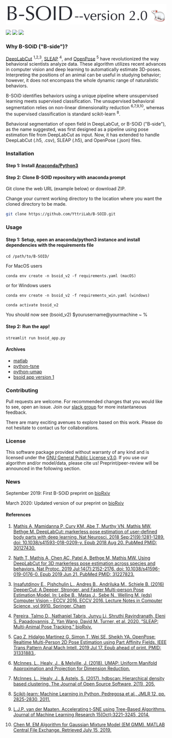 ![B-SOiD flowchart](demo/appv2_files/bsoid_version2.png)

![](demo/appv2_files/bsoid_mouse_openfield1.gif)
![](demo/appv2_files/bsoid_mouse_openfield2.gif)
![](demo/appv2_files/bsoid_exercise.gif)

### Why B-SOiD ("B-side")?
[DeepLabCut](https://github.com/AlexEMG/DeepLabCut) <sup>1,2,3</sup>, 
[SLEAP](https://github.com/murthylab/sleap) <sup>4</sup>, and 
[OpenPose](https://github.com/CMU-Perceptual-Computing-Lab/openpose) <sup>5</sup> 
have revolutionized the way behavioral scientists analyze data. 
These algorithm utilizes recent advances in computer vision and deep learning to automatically estimate 3D-poses. 
Interpreting the positions of an animal can be useful in studying behavior; 
however, it does not encompass the whole dynamic range of naturalistic behaviors. 

B-SOiD identifies behaviors using a unique pipeline where unsupervised learning meets supervised classification. 
The unsupervised behavioral segmentation relies on non-linear dimensionality reduction <sup>6,7,9,10</sup>, 
whereas the supervised classification is standard scikit-learn <sup>8</sup>.

Behavioral segmentation of open field in DeepLabCut, or B-SOiD ("B-side"), as the name suggested,
 was first designed as a pipeline using pose estimation file from DeepLabCut as input. Now, it has extended to handle 
DeepLabCut (.h5, .csv), SLEAP (.h5), and OpenPose (.json) files.

### Installation

#### Step 1: Install [Anaconda/Python3](https://www.anaconda.com/)

#### Step 2: Clone B-SOID repository with anaconda prompt

Git clone the web URL (example below) or download ZIP. 

Change your current working directory to the location where you want the cloned directory to be made.
```bash
git clone https://github.com/YttriLab/B-SOID.git
```

### Usage
#### Step 1: Setup, open an anaconda/python3 instance and install dependencies with the requirements file
```
cd /path/to/B-SOID/
```

For MacOS users
```
conda env create -n bsoid_v2 -f requirements.yaml (macOS)
```

or for Windows users

```
conda env create -n bsoid_v2 -f requirements_win.yaml (windows) 
```

```
conda activate bsoid_v2
```

You should now see (bsoid_v2) $yourusername@yourmachine ~ %

#### Step 2: Run the app!
```
streamlit run bsoid_app.py
```


#### Archives 
* [matlab](docs/matlab_tutorial.md)
* [python-tsne](docs/python3_tutorial.md)
* [python-umap](docs/bsoid_umap_tutorial.md)
* [bsoid app version 1](docs/bsoid_app_init.md)

### Contributing

Pull requests are welcome. For recommended changes that you would like to see, open an issue. 
Join our [slack group](https://join.slack.com/t/b-soid/shared_invite/zt-dksalgqu-Eix8ZVYYFVVFULUhMJfvlw) 
for more instantaneous feedback.

There are many exciting avenues to explore based on this work. 
Please do not hesitate to contact us for collaborations.

### License

This software package provided without warranty of any kind and is licensed under the [GNU General Public License v3.0](https://choosealicense.com/licenses/gpl-3.0/). 
If you use our algorithm and/or model/data, please cite us! Preprint/peer-review will be announced in the following section. 

### News
September 2019: First B-SOiD preprint on [bioRxiv](https://www.biorxiv.org/content/10.1101/770271v1) 

March 2020: Updated version of our preprint on [bioRxiv](https://www.biorxiv.org/content/10.1101/770271v2)

#### References
1. [Mathis A, Mamidanna P, Cury KM, Abe T, Murthy VN, Mathis MW, Bethge M. DeepLabCut: markerless pose estimation of user-defined body parts with deep learning. Nat Neurosci. 2018 Sep;21(9):1281-1289. doi: 10.1038/s41593-018-0209-y. Epub 2018 Aug 20. PubMed PMID: 30127430.](https://www.nature.com/articles/s41593-018-0209-y)

2. [Nath T, Mathis A, Chen AC, Patel A, Bethge M, Mathis MW. Using DeepLabCut for 3D markerless pose estimation across species and behaviors. Nat Protoc. 2019 Jul;14(7):2152-2176. doi: 10.1038/s41596-019-0176-0. Epub 2019 Jun 21. PubMed PMID: 31227823.](https://doi.org/10.1038/s41596-019-0176-0)

3. [Insafutdinov E., Pishchulin L., Andres B., Andriluka M., Schiele B. (2016) DeeperCut: A Deeper, Stronger, and Faster Multi-person Pose Estimation Model. In: Leibe B., Matas J., Sebe N., Welling M. (eds) Computer Vision – ECCV 2016. ECCV 2016. Lecture Notes in Computer Science, vol 9910. Springer, Cham](http://arxiv.org/abs/1605.03170)

4. [Pereira, Talmo D., Nathaniel Tabris, Junyu Li, Shruthi Ravindranath, Eleni S. Papadoyannis, Z. Yan Wang, David M. Turner, et al. 2020. “SLEAP: Multi-Animal Pose Tracking.” bioRxiv.](https://doi.org/10.1101/2020.08.31.276246)

5. [Cao Z, Hidalgo Martinez G, Simon T, Wei SE, Sheikh YA. OpenPose: Realtime Multi-Person 2D Pose Estimation using Part Affinity Fields. IEEE Trans Pattern Anal Mach Intell. 2019 Jul 17. Epub ahead of print. PMID: 31331883.](https://doi.org/10.1109/TPAMI.2019.2929257). 

6. [McInnes, L., Healy, J., & Melville, J. (2018). UMAP: Uniform Manifold Approximation and Projection for Dimension Reduction.](http://arxiv.org/abs/1802.03426)

7. [McInnes, L., Healy, J., & Astels, S. (2017). hdbscan: Hierarchical density based clustering. The Journal of Open Source Software, 2(11), 205.](https://doi.org/10.21105/joss.00205)

8. [Scikit-learn: Machine Learning in Python, Pedregosa et al., JMLR 12, pp. 2825-2830, 2011.](http://www.jmlr.org/papers/volume12/pedregosa11a/pedregosa11a.pdf)

9. [L.J.P. van der Maaten. Accelerating t-SNE using Tree-Based Algorithms. Journal of Machine Learning Research 15(Oct):3221-3245, 2014.](https://lvdmaaten.github.io/publications/papers/JMLR_2014.pdf)

10. [Chen M. EM Algorithm for Gaussian Mixture Model (EM GMM). MATLAB Central File Exchange. Retrieved July 15, 2019.](https://www.mathworks.com/matlabcentral/fileexchange/26184-em-algorithm-for-gaussian-mixture-model-em-gmm)


